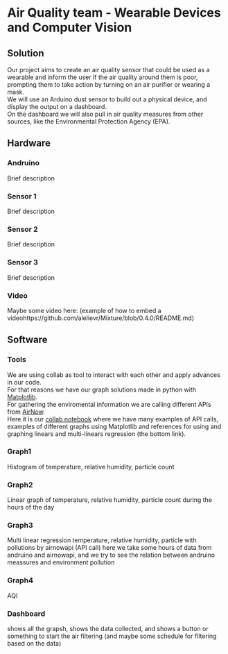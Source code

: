 # Air Quality team - Wearable Devices and Computer Vision

## Solution

Our project aims to create an air quality sensor that could be used as a wearable and inform the user if the air quality around them is poor, prompting them to take action by turning on an air purifier or wearing a mask. <br/>
We will use an Arduino dust sensor to build out a physical device, and display the output on a dashboard. <br/>
On the dashboard we will also pull in air quality measures from other sources, like the Environmental Protection Agency (EPA). 

## Hardware

### Andruino

Brief description

### Sensor 1

Brief description

### Sensor 2

Brief description

### Sensor 3

Brief description

### Video

Maybe some video here: (example of how to embed a videohttps://github.com/alelievr/Mixture/blob/0.4.0/README.md)

## Software

### Tools

We are using collab as tool to interact with each other and apply advances in our code. <br/>
For that reasons we have our graph solutions made in python with [Matplotlib](https://matplotlib.org/). <br/>
For gathering the enviromental information we are calling different APIs from [AirNow](https://docs.airnowapi.org/). <br/>
Here it is our [collab notebook](https://colab.research.google.com/drive/1L0fGcY5KhRBeFsvSIR6Plb1Gl8LK7w7u) where we have many examples of API calls, examples of different graphs using Matplotlib and references for using and graphing linears and multi-linears regression (the bottom link).

### Graph1

Histogram of temperature, relative humidity, particle count

### Graph2

Linear graph of temperature, relative humidity, particle count during the hours of the day

### Graph3

Multi linear regression temperature, relative humidity, particle with pollutions by airnowapi (API call)
here we take some hours of data from andruino and airnowapi, and we try to see the relation between andruino meassures and environment pollution

### Graph4

AQI

### Dashboard

shows all the grapsh, shows the data collected, and shows a button or something to start the air filtering (and maybe some schedule for filtering based on the data)